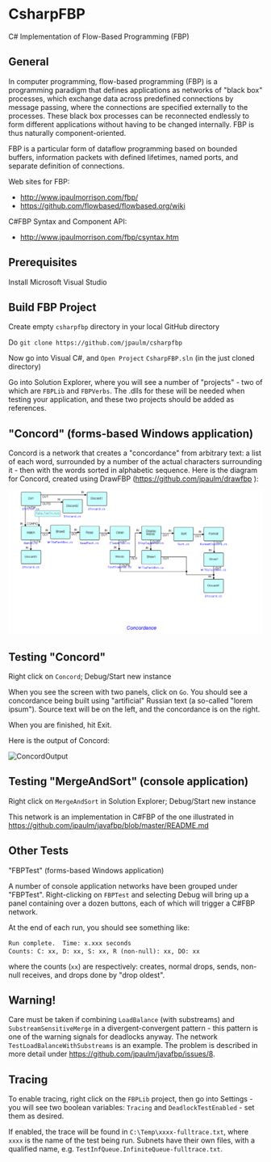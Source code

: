 CsharpFBP
===

C# Implementation of Flow-Based Programming (FBP)


General
---

In computer programming, flow-based programming (FBP) is a programming paradigm that defines applications as networks of "black box" processes, which exchange data across predefined connections by message passing, where the connections are specified externally to the processes. These black box processes can be reconnected endlessly to form different applications without having to be changed internally. FBP is thus naturally component-oriented.

FBP is a particular form of dataflow programming based on bounded buffers, information packets with defined lifetimes, named ports, and separate definition of connections.

Web sites for FBP: 
* http://www.jpaulmorrison.com/fbp/
* https://github.com/flowbased/flowbased.org/wiki
 
C#FBP Syntax and Component API:
* http://www.jpaulmorrison.com/fbp/csyntax.htm

Prerequisites
---

Install Microsoft Visual Studio 

Build FBP Project
---

Create empty `csharpfbp` directory in your local GitHub directory

Do `git clone https://github.com/jpaulm/csharpfbp`

Now go into Visual C#, and `Open Project` `CsharpFBP.sln` (in the just cloned directory)

Go into Solution Explorer, where you will see a number of "projects" - two of which are `FBPLib` and `FBPVerbs`.  The .dlls for these will be needed when testing your application, and these two projects should be added as references.

"Concord" (forms-based Windows application)
---

Concord is a network that creates a "concordance" from arbitrary text: a list of each word, surrounded by a number of the actual characters surrounding it - then with the words sorted in alphabetic sequence.  Here is the diagram for Concord, created using DrawFBP (https://github.com/jpaulm/drawfbp ):

![ConcordDiagram](https://github.com/jpaulm/csharpfbp/blob/master/docs/ConcordVS.png "Diagram for Concord")

Testing "Concord"
-----

Right click on `Concord`; Debug/Start new instance

When you see the screen with two panels, click on `Go`.  You should see a concordance being built using "artificial" Russian text (a so-called "lorem ipsum").  Source text will be on the left, and the concordance is on the right.

When you are finished, hit Exit.

Here is the output of Concord:

![ConcordOutput](https://github.com/jpaulm/csharpfbp/blob/master/docs/ConcordOutput.png "Output of Concordance")


Testing "MergeAndSort" (console application)
---

Right click on `MergeAndSort` in Solution Explorer; Debug/Start new instance

This network is an implementation in C#FBP of the one illustrated in https://github.com/jpaulm/javafbp/blob/master/README.md

Other Tests
------

"FBPTest" (forms-based Windows application)

A number of console application networks have been grouped under "FBPTest". Right-clicking on `FBPTest` and selecting Debug will bring up a panel containing over a dozen buttons, each of which will trigger a C#FBP network.

At the end of each run, you should see something like:

    Run complete.  Time: x.xxx seconds
    Counts: C: xx, D: xx, S: xx, R (non-null): xx, DO: xx
    
where the counts (`xx`) are respectively: creates, normal drops, sends, non-null receives, and drops done by "drop oldest".   

Warning!
-----
Care must be taken if combining `LoadBalance` (with substreams) and `SubstreamSensitiveMerge` in a divergent-convergent pattern - this pattern is one of the warning signals for deadlocks anyway. The network `TestLoadBalanceWithSubstreams` is an example. The problem is described in more detail under https://github.com/jpaulm/javafbp/issues/8.

Tracing
-------

To enable tracing, right click on the `FBPLib` project, then go into Settings - you will see two boolean variables: `Tracing` and `DeadlockTestEnabled` - set them as desired.

If enabled, the trace will be found in `C:\Temp\xxxx-fulltrace.txt`, where `xxxx` is the name of the test being run.  Subnets have their own files, with a qualified name, e.g. `TestInfQueue.InfiniteQueue-fulltrace.txt`.

